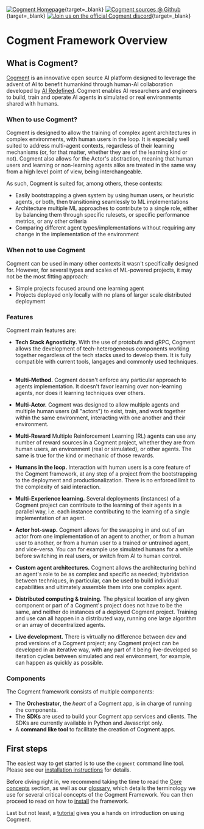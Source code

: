 [![Cogment Homepage](https://img.shields.io/badge/-Homepage-ffbb00?style=flat)](https://cogment.ai/){target=\_blank}
[![Cogment sources @ Github](https://img.shields.io/badge/Github-Cogment%20Sources-lightgrey?style=flat&logo=github)](https://github.com/cogment){target=\_blank} [![Join us on the official Cogment discord](https://img.shields.io/discord/739822842450935963?style=flat&color=6f84d4&label=Cogment%27s%20Discord&logo=discord&logoColor=white)](https://discord.gg/55h7fnqdSJ){target=\_blank}

# Cogment Framework Overview

## What is Cogment?

[Cogment](https://cogment.ai) is an innovative open source AI platform designed to leverage the advent of AI to benefit humankind through human-AI collaboration developed by [AI Redefined](https://ai-r.com). Cogment enables AI researchers and engineers to build, train and operate AI agents in simulated or real environments shared with humans.

### When to use Cogment?

Cogment is designed to allow the training of complex agent architectures in complex environments, with human users in the loop. It is especially well suited to address multi-agent contexts, regardless of their learning mechanisms (or, for that matter, whether they are of the learning kind or not). Cogment also allows for the Actor's abstraction, meaning that human users and learning or non-learning agents alike are treated in the same way from a high level point of view, being interchangeable.

As such, Cogment is suited for, among others, these contexts:

- Easily bootstrapping a given system by using human users, or heuristic agents, or both, then transitioning seamlessly to ML implementations
- Architecture multiple ML approaches to contribute to a single role, either by balancing them through specific rulesets, or specific performance metrics, or any other criteria
- Comparing different agent types/implementations without requiring any change in the implementation of the environment

### When not to use Cogment

Cogment can be used in many other contexts it wasn't specifically designed for. However, for several types and scales of ML-powered projects, it may not be the most fitting approach:

- Simple projects focused around one learning agent
- Projects deployed only locally with no plans of larger scale distributed deployment

### Features

Cogment main features are:

- **Tech Stack Agnosticity.** With the use of protobufs and gRPC, Cogment allows the development of tech-heterogeneous components working together regardless of the tech stacks used to develop them. It is fully compatible with current tools, langages and commonly used techniques.
  &nbsp;

- **Multi-Method.** Cogment doesn't enforce any particular approach to agents implementation. It doesn't favor learning over non-learning agents, nor does it learning techniques over others.
  &nbsp;

- **Multi-Actor.** Cogment was designed to allow multiple agents and multiple human users (all "actors") to exist, train, and work together within the same environment, interacting with one another and their environment.
  &nbsp;

- **Multi-Reward** Multiple Reinforcement Learning (RL) agents can use any number of reward sources in a Cogment project, whether they are from human users, an environment (real or simulated), or other agents. The same is true for the kind or mechanic of those rewards.
- **Humans in the loop.** Interaction with human users is a core feature of the Cogment framework, at any step of a project from the bootstrapping to the deployment and productionalization. There is no enforced limit to the complexity of said interaction.
- **Multi-Experience learning.** Several deployments (instances) of a Cogment project can contribute to the learning of their agents in a parallel way, i.e. each instance contributing to the learning of a single implementation of an agent.
- **Actor hot-swap.** Cogment allows for the swapping in and out of an actor from one implementation of an agent to another, or from a human user to another, or from a human user to a trained or untrained agent, and vice-versa. You can for example use simulated humans for a while before switching in real users, or switch from AI to human control.
- **Custom agent architectures.** Cogment allows the architecturing behind an agent's role to be as complex and specific as needed; hybridation between techniques, in particular, can be used to build individual capabilities and ultimately assemble them into one complex agent.
- **Distributed computing & training.** The physical location of any given component or part of a Cogment's project does not have to be the same, and neither do instances of a deployed Cogment project. Training and use can all happen in a distributed way, running one large algorithm or an array of decentralized agents.
- **Live development.** There is virtually no difference between dev and prod versions of a Cogment project; any Cogment project can be developed in an iterative way, with any part of it being live-developed so iteration cycles between simulated and real environment, for example, can happen as quickly as possible.

### Components

The Cogment framework consists of multiple components:

- The **Orchestrator**, the _heart_ of a Cogment app, is in charge of running the components.
- The **SDKs** are used to build your Cogment app services and clients. The SDKs are currently available in Python and Javascript only.
- A **command like tool** to facilitate the creation of Cogment apps.

## First steps

The easiest way to get started is to use the `cogment` command line tool. Please see our [installation instructions](./introduction/installation.md) for details.

Before diving right in, we recommend taking the time to read the [Core concepts](./concepts/core-concepts.md) section, as well as our [glossary](./concepts/glossary.md), which details the terminology we use for several critical concepts of the Cogment Framework. You can then proceed to read on how to [install](./introduction/installation.md) the framework.

Last but not least, a [tutorial](./cogment/tutorial/introduction.md) gives you a hands on introduction on using Cogment.

